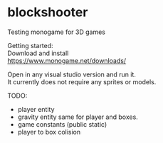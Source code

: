 # blockshooter
Testing monogame for 3D games

Getting started:    
Download and install   
https://www.monogame.net/downloads/    

Open in any visual studio version and run it.    
It currently does not require any sprites or models.    

TODO: 
- player entity
- gravity entity same for player and boxes.
- game constants (public static)
- player to box colision
